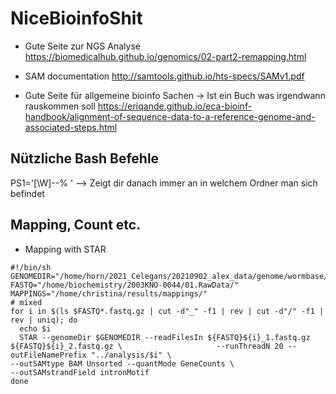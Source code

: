 # NiceBioinfoShit

- Gute Seite zur NGS Analyse
https://biomedicalhub.github.io/genomics/02-part2-remapping.html

- SAM documentation
http://samtools.github.io/hts-specs/SAMv1.pdf

- Gute Seite für allgemeine bioinfo Sachen -> Ist ein Buch was irgendwann rauskommen soll 
https://eriqande.github.io/eca-bioinf-handbook/alignment-of-sequence-data-to-a-reference-genome-and-associated-steps.html

## Nützliche Bash Befehle
PS1='[\W]--% '
--> Zeigt dir danach immer an in welchem Ordner man sich befindet

## Mapping, Count etc. 

- Mapping with STAR
```
#!/bin/sh    
GENOMEDIR="/home/horn/2021_Celegans/20210902_alex_data/genome/wormbase/STARIndex/
FASTQ="/home/biochemistry/2003KNO-0044/01.RawData/"                                                    
MAPPINGS="/home/christina/results/mappings/"
# mixed                                                                   
for i in $(ls $FASTQ*.fastq.gz | cut -d"_" -f1 | rev | cut -d"/" -f1 | rev | uniq); do             
  echo $i                                                                                      
  STAR --genomeDir $GENOMEDIR --readFilesIn ${FASTQ}${i}_1.fastq.gz ${FASTQ}${i}_2.fastq.gz \                     --runThreadN 20 --outFileNamePrefix "../analysis/$i" \                                                  --outSAMtype BAM Unsorted --quantMode GeneCounts \                                                      --outSAMstrandField intronMotif                                                     
done
```




